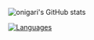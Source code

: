![onigari's GitHub stats](https://github-readme-stats.vercel.app/api?username=onigari&show_icons=true&theme=dark)

[![Languages](https://github-readme-stats.vercel.app/api/top-langs/?username=onigari&layout=compact&hid=autohotkey,batchfile)](https://github.com/anuraghazra/github-readme-stats)

<!--
**onigari/onigari** is a ✨ _special_ ✨ repository because its `README.md` (this file) appears on your GitHub profile.

Here are some ideas to get you started:

- 🔭 I’m currently working on ...
- 🌱 I’m currently learning ...
- 👯 I’m looking to collaborate on ...
- 🤔 I’m looking for help with ...
- 💬 Ask me about ...
- 📫 How to reach me: ...
- 😄 Pronouns: ...
- ⚡ Fun fact: ...
-->
